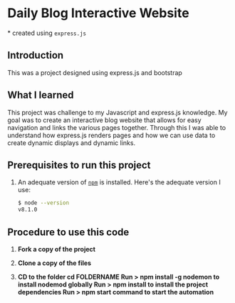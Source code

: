# Daily Blog Interactive Website

\* created using `express.js`

## Introduction

This was a project designed using express.js and bootstrap

## What I learned

This project was challenge to my Javascript and express.js knowledge. 
My goal was to create an interactive blog website that allows for easy navigation and links the various pages together.
Through this I was able to understand how express.js renders pages and how we can use data to create dynamic displays and dynamic links.

## Prerequisites to run this project

1. An adequate version of  [`npm`](https://nodejs.org/) is installed. Here's the adequate version I use:

    ```sh
    $ node --version
    v8.1.0
    ```

## Procedure to use this code

1. **Fork a copy of the project**

2. **Clone a copy of the files**

3. **CD to the folder cd FOLDERNAME Run > 
    npm install -g nodemon to install nodemod globally 
    Run > npm install to install the project dependencies 
    Run > npm start command to start the automation**

